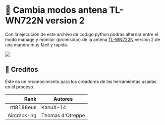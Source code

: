 # 🔁 Cambia modos antena TL-WN722N version 2
Con la ejecución de este archivo de codigo python podrás alternar entre el modo manage y monitor (promiscuo) de la antena [TL-WN722N](https://www.tp-link.com/co/home-networking/adapter/tl-wn722n/) versión 2 de una manera muy fácil y rapida.

<img src="https://static.tp-link.com/TL-WN722N_EU_3.0_05_normal_1506586575378d.jpg"/>

## 🔁 Creditos
Este es un reconocimiento para los creadores de las herramientas usadas en el proceso.

|    Rank    | Autores |
|-----------:|-----------|
| rtl8188eus |  KanuX-14  |
| Aircrack-ng| Thomas d'Otreppe  |
